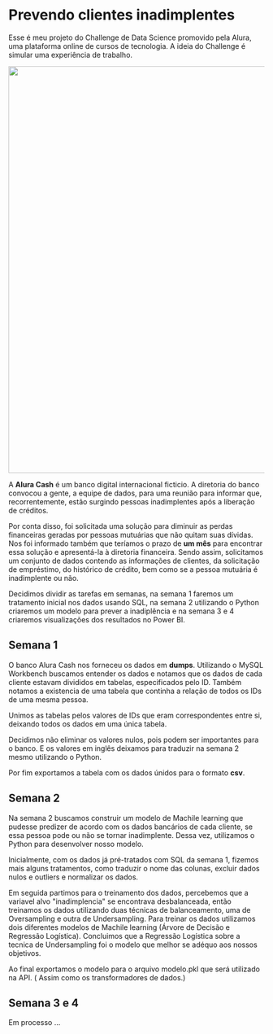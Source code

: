 # Prevendo clientes inadimplentes 

Esse é meu projeto do Challenge de Data Science promovido pela Alura, uma plataforma online de cursos de tecnologia.
A ideia do Challenge é simular uma experiência de trabalho. 

<div align="center">
<img src="https://i.imgur.com/oxab3uu.png" width="800px" />
</div>

A <b>Alura Cash</b> é um banco digital internacional ficticio. A diretoria do banco convocou a gente, a equipe de dados, para uma reunião para informar que, recorrentemente, estão surgindo pessoas inadimplentes após a liberação de créditos.

Por conta disso, foi solicitada uma solução para diminuir as perdas financeiras geradas por pessoas mutuárias que não quitam suas dívidas. Nos foi informado também que teríamos o prazo de **um mês** para encontrar essa solução e apresentá-la à diretoria financeira. Sendo assim, solicitamos um conjunto de dados contendo as informações de clientes, da solicitação de empréstimo, do histórico de crédito, bem como se a pessoa mutuária é inadimplente ou não. 

Decidimos dividir as tarefas em semanas, na semana 1 faremos um tratamento inicial nos dados usando SQL, na semana 2 utilizando o Python criaremos um modelo para prever a inadiplência e na semana 3 e 4 
criaremos visualizações dos resultados no Power BI.

## Semana 1 

O banco Alura Cash nos forneceu os dados em **dumps**. Utilizando o MySQL Workbench buscamos entender os dados e notamos que os dados de cada cliente estavam divididos em tabelas, especificados pelo ID. Também notamos a existencia de uma tabela que continha a relação de todos os IDs de uma mesma pessoa.

Unimos as tabelas pelos valores de IDs que eram correspondentes entre si, deixando todos os dados em uma única tabela. 

Decidimos não eliminar os valores nulos, pois podem ser importantes para o banco. E os valores em inglês deixamos para traduzir na semana 2 mesmo utilizando o Python.

Por fim exportamos a tabela com os dados únidos para o formato **csv**.


## Semana 2

Na semana 2 buscamos construir um modelo de  Machile learning que pudesse predizer de acordo com os dados bancários de cada cliente, se essa pessoa pode ou não se tornar inadimplente. Dessa vez, utilizamos o Python para desenvolver nosso modelo.


Inicialmente, com os dados já pré-tratados com SQL da semana 1, fizemos mais alguns tratamentos, como traduzir o nome das colunas, excluir dados nulos e outliers e normalizar os dados. 

Em seguida partimos para o treinamento dos dados, percebemos que a variavel alvo "inadimplencia" se encontrava desbalanceada, então treinamos os dados utilizando duas técnicas de balanceamento, uma de Oversampling e outra de Undersampling. Para treinar os dados utilizamos dois diferentes modelos de Machile learning (Árvore de Decisão e Regressão Logística). Concluimos que a Regressão Logística sobre a tecnica de Undersampling foi o modelo que melhor se adéquo aos nossos objetivos.

Ao final exportamos o modelo para o arquivo modelo.pkl que será utilizado na API. ( Assim como os transformadores de dados.)


## Semana 3 e 4

Em processo ...


